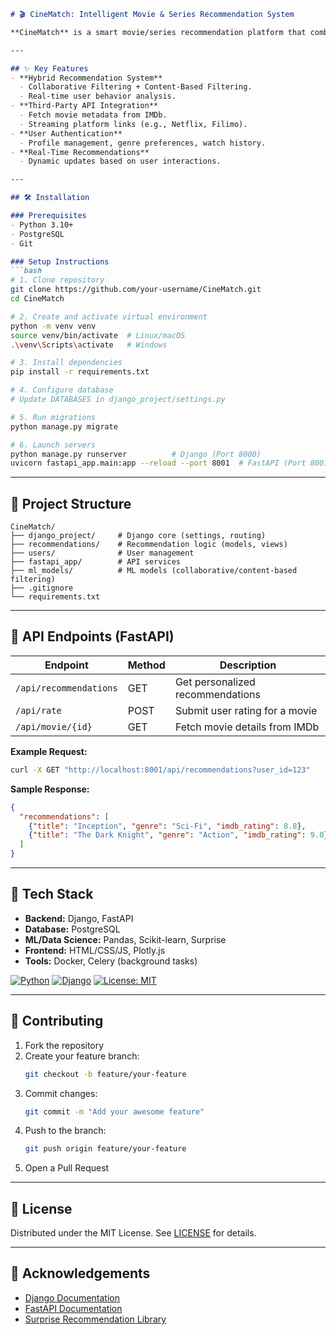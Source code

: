 ```markdown
# 🎬 CineMatch: Intelligent Movie & Series Recommendation System

**CineMatch** is a smart movie/series recommendation platform that combines **Django**, **FastAPI**, and **Machine Learning** to deliver personalized viewing experiences.

---

## ✨ Key Features
- **Hybrid Recommendation System**  
  - Collaborative Filtering + Content-Based Filtering.
  - Real-time user behavior analysis.
- **Third-Party API Integration**  
  - Fetch movie metadata from IMDb.
  - Streaming platform links (e.g., Netflix, Filimo).
- **User Authentication**  
  - Profile management, genre preferences, watch history.
- **Real-Time Recommendations**  
  - Dynamic updates based on user interactions.

---

## 🛠️ Installation

### Prerequisites
- Python 3.10+
- PostgreSQL
- Git

### Setup Instructions
```bash
# 1. Clone repository
git clone https://github.com/your-username/CineMatch.git
cd CineMatch

# 2. Create and activate virtual environment
python -m venv venv
source venv/bin/activate  # Linux/macOS
.\venv\Scripts\activate   # Windows

# 3. Install dependencies
pip install -r requirements.txt

# 4. Configure database
# Update DATABASES in django_project/settings.py

# 5. Run migrations
python manage.py migrate

# 6. Launch servers
python manage.py runserver          # Django (Port 8000)
uvicorn fastapi_app.main:app --reload --port 8001  # FastAPI (Port 8001)
```

---

## 🧩 Project Structure
```
CineMatch/
├── django_project/     # Django core (settings, routing)
├── recommendations/    # Recommendation logic (models, views)
├── users/              # User management
├── fastapi_app/        # API services
├── ml_models/          # ML models (collaborative/content-based filtering)
├── .gitignore
└── requirements.txt
```

---

## 📡 API Endpoints (FastAPI)

| Endpoint | Method | Description |
|----------|--------|-------------|
| `/api/recommendations` | GET | Get personalized recommendations |
| `/api/rate` | POST | Submit user rating for a movie |
| `/api/movie/{id}` | GET | Fetch movie details from IMDb |

**Example Request:**
```bash
curl -X GET "http://localhost:8001/api/recommendations?user_id=123"
```

**Sample Response:**
```json
{
  "recommendations": [
    {"title": "Inception", "genre": "Sci-Fi", "imdb_rating": 8.8},
    {"title": "The Dark Knight", "genre": "Action", "imdb_rating": 9.0}
  ]
}
```

---

## 🚀 Tech Stack
- **Backend:** Django, FastAPI  
- **Database:** PostgreSQL  
- **ML/Data Science:** Pandas, Scikit-learn, Surprise  
- **Frontend:** HTML/CSS/JS, Plotly.js  
- **Tools:** Docker, Celery (background tasks)

[![Python](https://img.shields.io/badge/Python-3.10%2B-blue)](https://python.org)
[![Django](https://img.shields.io/badge/Django-4.2-brightgreen)](https://djangoproject.com)
[![License: MIT](https://img.shields.io/badge/License-MIT-yellow)](https://opensource.org/licenses/MIT)

---

## 🤝 Contributing
1. Fork the repository  
2. Create your feature branch:  
   ```bash
   git checkout -b feature/your-feature
   ```  
3. Commit changes:  
   ```bash
   git commit -m "Add your awesome feature"
   ```  
4. Push to the branch:  
   ```bash
   git push origin feature/your-feature
   ```  
5. Open a Pull Request

---

## 📜 License
Distributed under the MIT License. See [LICENSE](LICENSE) for details.

---

## 🙌 Acknowledgements
- [Django Documentation](https://docs.djangoproject.com/)  
- [FastAPI Documentation](https://fastapi.tiangolo.com/)  
- [Surprise Recommendation Library](https://surpriselib.com/)
```
```
